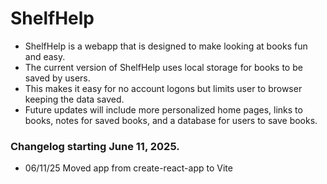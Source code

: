 # ShelfHelp

- ShelfHelp is a webapp that is designed to make looking at books fun and easy.
- The current version of ShelfHelp uses local storage for books to be saved by users.
- This makes it easy for no account logons but limits user to browser keeping the data saved.
- Future updates will include more personalized home pages, links to books, notes for saved books, and a database for users to save books.

### Changelog starting June 11, 2025.

- 06/11/25 Moved app from create-react-app to Vite
